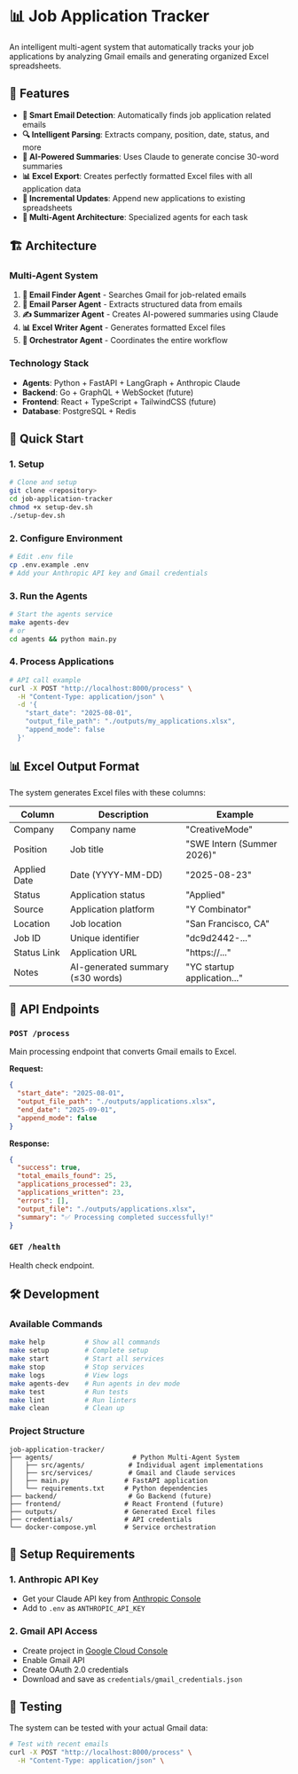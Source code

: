 # 📊 Job Application Tracker

An intelligent multi-agent system that automatically tracks your job applications by analyzing Gmail emails and generating organized Excel spreadsheets.

## 🎯 Features

- **📧 Smart Email Detection**: Automatically finds job application related emails
- **🔍 Intelligent Parsing**: Extracts company, position, date, status, and more
- **🤖 AI-Powered Summaries**: Uses Claude to generate concise 30-word summaries
- **📊 Excel Export**: Creates perfectly formatted Excel files with all application data
- **🔄 Incremental Updates**: Append new applications to existing spreadsheets
- **🚀 Multi-Agent Architecture**: Specialized agents for each task

## 🏗️ Architecture

### Multi-Agent System
1. **📧 Email Finder Agent** - Searches Gmail for job-related emails
2. **📝 Email Parser Agent** - Extracts structured data from emails  
3. **✍️ Summarizer Agent** - Creates AI-powered summaries using Claude
4. **📊 Excel Writer Agent** - Generates formatted Excel files
5. **🎯 Orchestrator Agent** - Coordinates the entire workflow

### Technology Stack
- **Agents**: Python + FastAPI + LangGraph + Anthropic Claude
- **Backend**: Go + GraphQL + WebSocket (future)
- **Frontend**: React + TypeScript + TailwindCSS (future)
- **Database**: PostgreSQL + Redis

## 🚀 Quick Start

### 1. Setup
```bash
# Clone and setup
git clone <repository>
cd job-application-tracker
chmod +x setup-dev.sh
./setup-dev.sh
```

### 2. Configure Environment
```bash
# Edit .env file
cp .env.example .env
# Add your Anthropic API key and Gmail credentials
```

### 3. Run the Agents
```bash
# Start the agents service
make agents-dev
# or
cd agents && python main.py
```

### 4. Process Applications
```bash
# API call example
curl -X POST "http://localhost:8000/process" \
  -H "Content-Type: application/json" \
  -d '{
    "start_date": "2025-08-01",
    "output_file_path": "./outputs/my_applications.xlsx",
    "append_mode": false
  }'
```

## 📊 Excel Output Format

The system generates Excel files with these columns:

| Column | Description | Example |
|--------|-------------|---------|
| Company | Company name | "CreativeMode" |
| Position | Job title | "SWE Intern (Summer 2026)" |
| Applied Date | Date (YYYY-MM-DD) | "2025-08-23" |
| Status | Application status | "Applied" |
| Source | Application platform | "Y Combinator" |
| Location | Job location | "San Francisco, CA" |
| Job ID | Unique identifier | "dc9d2442-..." |
| Status Link | Application URL | "https://..." |
| Notes | AI-generated summary (≤30 words) | "YC startup application..." |

## 🔧 API Endpoints

### `POST /process`
Main processing endpoint that converts Gmail emails to Excel.

**Request:**
```json
{
  "start_date": "2025-08-01",
  "output_file_path": "./outputs/applications.xlsx",  
  "end_date": "2025-09-01",
  "append_mode": false
}
```

**Response:**
```json
{
  "success": true,
  "total_emails_found": 25,
  "applications_processed": 23,
  "applications_written": 23,
  "errors": [],
  "output_file": "./outputs/applications.xlsx",
  "summary": "✅ Processing completed successfully!"
}
```

### `GET /health`
Health check endpoint.

## 🛠️ Development

### Available Commands
```bash
make help          # Show all commands
make setup         # Complete setup
make start         # Start all services  
make stop          # Stop services
make logs          # View logs
make agents-dev    # Run agents in dev mode
make test          # Run tests
make lint          # Run linters
make clean         # Clean up
```

### Project Structure
```
job-application-tracker/
├── agents/                    # Python Multi-Agent System
│   ├── src/agents/           # Individual agent implementations
│   ├── src/services/         # Gmail and Claude services
│   ├── main.py              # FastAPI application
│   └── requirements.txt     # Python dependencies
├── backend/                  # Go Backend (future)
├── frontend/                # React Frontend (future)
├── outputs/                 # Generated Excel files
├── credentials/             # API credentials
└── docker-compose.yml       # Service orchestration
```

## 🔐 Setup Requirements

### 1. Anthropic API Key
- Get your Claude API key from [Anthropic Console](https://console.anthropic.com/)
- Add to `.env` as `ANTHROPIC_API_KEY`

### 2. Gmail API Access  
- Create project in [Google Cloud Console](https://console.cloud.google.com/)
- Enable Gmail API
- Create OAuth 2.0 credentials
- Download and save as `credentials/gmail_credentials.json`

## 🧪 Testing

The system can be tested with your actual Gmail data:

```bash
# Test with recent emails
curl -X POST "http://localhost:8000/process" \
  -H "Content-Type: application/json" \
  